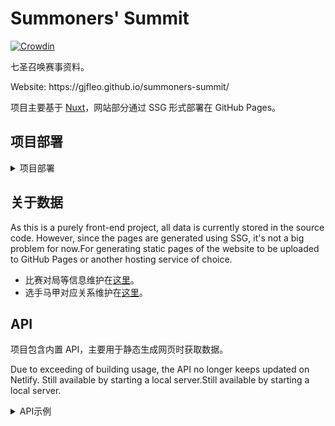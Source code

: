 # Summoners' Summit

<p> </p>

[![Crowdin](https://badges.crowdin.net/summoners-summit/localized.svg)](https://crowdin.com/project/summoners-summit)

七圣召唤赛事资料。

Website: https\://gjfleo.github.io/summoners-summit/

项目主要基于 [Nuxt](https://nuxt.com/)，网站部分通过 SSG 形式部署在 GitHub Pages。

## 项目部署

<details><summary>项目部署</summary>

### 项目环境

- Node: 18.x
- pnpm

### 安装依赖

```bash
pnpm i
```

### 本地服务器

```bash
pnpm run dev
```

### 生成静态页面

使用此命令生成静态页面，用于将网站部分部署至 GitHub Pages 等。

```bash
pnpm run generate
```

预览：

```bash
pnpm run preview:ssg
```

### 构建

For building a Node.js server that serves API calls.

```bash
pnpm run build
```

预览：

```bash
pnpm run preview
```

</details>

## 关于数据

As this is a purely front-end project, all data is currently stored in the source code. However, since the pages are generated using SSG, it's not a big problem for now\.For generating static pages of the website to be uploaded to GitHub Pages or another hosting service of choice.

- 比赛对局等信息维护在[这里](./server/data/tournaments)。
- 选手马甲对应关系维护在[这里](./server/data/players/index.ts)。

## API

项目包含内置 API，主要用于静态生成网页时获取数据。

Due to exceeding of building usage, the API no longer keeps updated on Netlify. Still available by starting a local server.Still available by starting a local server.

<details><summary>API示例</summary>

- [`/tournaments`](https://summoners-summit.netlify.app/api/v1/tournaments) - 赛事列表
  - [`?gameVersion=3.8`](https://summoners-summit.netlify.app/api/v1/tournaments?gameVersion=3.8) - 游戏版本，默认为空（不限）
- [`/tournaments/:tournamentId`](https://summoners-summit.netlify.app/api/v1/tournaments/b7f4346442601d80) - 赛事信息
- [`/tournaments/:tournamentId/details`](https://summoners-summit.netlify.app/api/v1/tournaments/b7f4346442601d80/details) - 赛事信息，连同该赛事场次和对局
- [`/matches/:matchId`](https://summoners-summit.netlify.app/api/v1/matches/b7f4346442601d8001) - 场次信息
- [`/games`](https://summoners-summit.netlify.app/api/v1/games) - 对局列表
  - [`?limit=10&offset=10`](https://summoners-summit.netlify.app/api/v1/games?limit=10\&offset=10) - Game count and offset for pagination. Default is `limit=50`.
  - 一些其他参数
- [`/decks/:deckId`](https://summoners-summit.netlify.app/api/v1/decks/dd6dae64467a5555) - 牌组信息
- [`/team-stats`](https://summoners-summit.netlify.app/api/v1/team-stats) - Get statistics of all main deck combinations.

</details>
